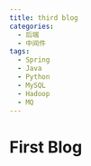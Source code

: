 ```yaml
---
title: third blog
categories: 
  - 后端
  - 中间件
tags:
  - Spring
  - Java
  - Python
  - MySQL
  - Hadoop
  - MQ
---
```


# First Blog

